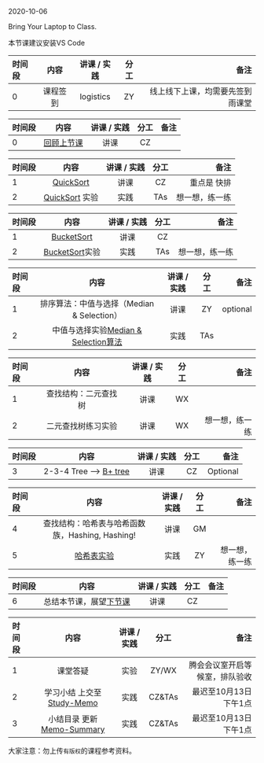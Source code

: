 2020-10-06

Bring Your Laptop to Class. 

本节课建议安装VS Code

|时间段     |  内容    | 讲课 / 实践     |  分工  |   备注       |
| :---      |   :----:    |   :----:    |    :----:    |       ---:   |
|   0       | 课程签到     |  logistics   |     ZY     |   线上线下上课，均需要先签到雨课堂     |


|时间段 |  内容    | 讲课 / 实践     |  分工  |备注       |
| :--- |   :----:    |   :----:    |    :----:    |       ---: |
|   0  |  [回顾上节课](../WW3/WW3-Plan.md)  |  讲课    |     CZ     |      | 

|时间段   |  内容    | 讲课 / 实践     |  分工  |备注       |
| :---    |   :----:    |   :----:    |    :----:    |       ---: |
|   1     | [QuickSort](./Sorting%20Algorithms.pdf)      |  讲课    |     CZ     |    重点是 快排     |
|   2     | [QuickSort](../../../Computing/Algorithm/cs161-2018/lecture5_quicksort.ipynb) 实验   |  实践   |     TAs     |    想一想，练一练       |

|时间段   |  内容    | 讲课 / 实践     |  分工  |备注       |
| :---    |   :----:    |   :----:    |    :----:    |       ---: |
|   1     | [BucketSort](./Sorting%20Algorithms.pdf)      |  讲课    |     CZ     |        |
|   2     | [BucketSort](../../../Computing/Algorithm/cs161-2018/lecture6_bucketSort.ipynb)实验  |  实践   |     TAs     |    想一想，练一练       |


|时间段 |  内容    | 讲课 / 实践 |  分工  |备注  |
| :--- | :----: | :----: | :----:  |  ---: |
|   1  |  排序算法：中值与选择（Median & Selection）      |  讲课    |     ZY     |   optional   |
|   2  |  中值与选择实验[Median & Selection算法](../../../Computing/Algorithm/cs161-2018/lecture4_median_selection.ipynb)  |  实践  |  TAs   |     |



|时间段 |  内容    | 讲课 / 实践 |  分工  |备注  |
| :--- | :----: | :----: | :----:  |  ---: |
|   1  |  查找结构：二元查找树  |  讲课    |     WX     |     |
|   2  |  二元查找树练习实验  |  讲课    |     WX     |   想一想，练一练  |


|时间段 |  内容    | 讲课 / 实践 |  分工  |备注  |
| :--- | :----: | :----: | :----:  |  ---: |
|   3  |  2-3-4 Tree --> [B+ tree](../../ML-BD-Algo/cs245-2017/CS245-Notes4-B-trees.pdf)    |  讲课    |     CZ     |  Optional   |



|时间段 |  内容    | 讲课 / 实践 |  分工  |备注  |
| :--- | :----: | :----: | :----:  |  ---: |
|   4  |  查找结构：哈希表与哈希函数族，Hashing, Hashing!  |  讲课    |     GM     |  
|   5  |  [哈希表实验](../../ML-BD-Algo/cs161-2018/Lecture8_hashing.ipynb)   |  实践    |     ZY     |    想一想，练一练       |



|时间段 |  内容    | 讲课 / 实践 |  分工  |备注  |
| :--- | :----: | :----: | :----:  |  ---: |
|   6  | 总结本节课，展望[下节课](../WW5/WW5-Plan.md)      |  讲课    |     CZ     |         |



|时间段     |  内容    | 讲课 / 实践     |  分工  | 备注       |
| :---      |   :----:    |   :----:    |    :----:    |       ---: |
|   1      |  课堂答疑     |  实验   |     ZY/WX     |    腾会会议室开启等候室，排队验收     |
|   2      | 学习小结 上交至[Study-Memo](../../Memos/Study-Memo)    |  实践    |     CZ&TAs     |   最迟至10月13日下午1点      |
|   3      | 小结目录 更新 [Memo-Summary](../../Memos/Memo-Summary)  |  实践    |     CZ&TAs     |   最迟至10月13日下午1点      |



大家注意：勿上传``有版权``的课程参考资料。

